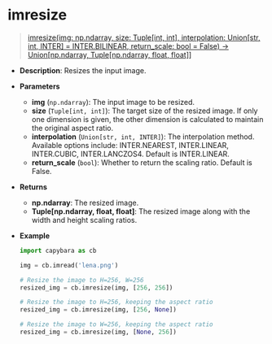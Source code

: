 # imresize

> [imresize(img: np.ndarray, size: Tuple[int, int], interpolation: Union[str, int, INTER] = INTER.BILINEAR, return_scale: bool = False) -> Union[np.ndarray, Tuple[np.ndarray, float, float]]](https://github.com/DocsaidLab/Capybara/blob/975d62fba4f76db59e715c220f7a2af5ad8d050e/capybara/vision/geometric.py#L15)

- **Description**: Resizes the input image.

- **Parameters**

  - **img** (`np.ndarray`): The input image to be resized.
  - **size** (`Tuple[int, int]`): The target size of the resized image. If only one dimension is given, the other dimension is calculated to maintain the original aspect ratio.
  - **interpolation** (`Union[str, int, INTER]`): The interpolation method. Available options include: INTER.NEAREST, INTER.LINEAR, INTER.CUBIC, INTER.LANCZOS4. Default is INTER.LINEAR.
  - **return_scale** (`bool`): Whether to return the scaling ratio. Default is False.

- **Returns**

  - **np.ndarray**: The resized image.
  - **Tuple[np.ndarray, float, float]**: The resized image along with the width and height scaling ratios.

- **Example**

  ```python
  import capybara as cb

  img = cb.imread('lena.png')

  # Resize the image to H=256, W=256
  resized_img = cb.imresize(img, [256, 256])

  # Resize the image to H=256, keeping the aspect ratio
  resized_img = cb.imresize(img, [256, None])

  # Resize the image to W=256, keeping the aspect ratio
  resized_img = cb.imresize(img, [None, 256])
  ```
